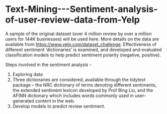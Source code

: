 # Text-Mining---Sentiment-analysis-of-user-review-data-from-Yelp

A sample of the original dataset (over 4 million review by over a million users for 144K businesses) will be used here. More details on the data are available from https://www.yelp.com/dataset_challenge. Effectiveness of different sentiment ‘dictionaries’ is examined, and developed and evaluated classification models to help predict sentiment polarity (negative, positive).

Steps involved in the sentiment analysis -
1. Exploring data
2. Three dictionaries are considered, available through the tidytext package – the NRC dictionary of terms denoting different sentiments,      the extended sentiment lexicon developed by Prof Bing Liu, and the AFINN dictionary which includes words commonly used in user-generated    content in the web.
3. Develop models to predict review sentiment.
